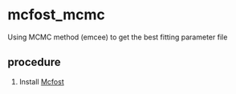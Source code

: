 # mcfost_mcmc
Using MCMC method (emcee) to get the best fitting parameter file

## procedure
1. Install [Mcfost](https://ipag.osug.fr/~pintec/mcfost/docs/html/overview.html)
